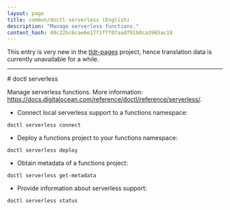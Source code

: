 ```yaml
---
layout: page
title: common/doctl-serverless (English)
description: "Manage serverless functions."
content_hash: 40c22bc6cae6e17f1fff07aadf91b0ca3965ac18
---
```


This entry is very new in the [tldr-pages](https://github.com/tldr-pages/tldr) project, hence translation data is currently unavailable for a while.

<hr># doctl serverless

Manage serverless functions.
More information: <https://docs.digitalocean.com/reference/doctl/reference/serverless/>.

- Connect local serverless support to a functions namespace:

`doctl serverless connect`

- Deploy a functions project to your functions namespace:

`doctl serverless deploy`

- Obtain metadata of a functions project:

`doctl serverless get-metadata`

- Provide information about serverless support:

`doctl serverless status`
